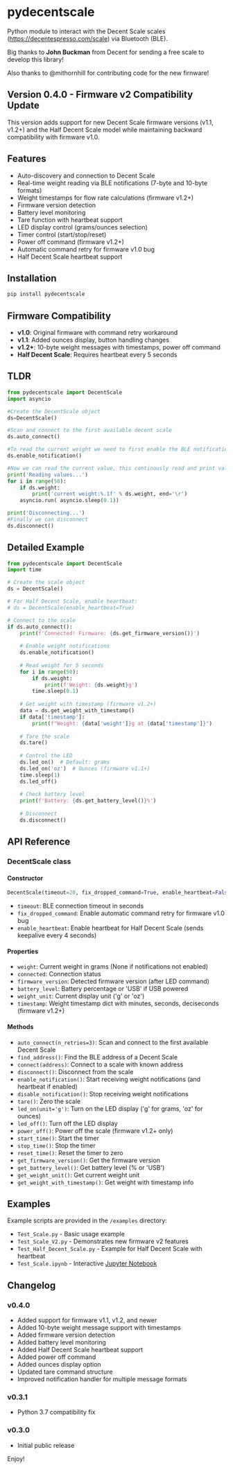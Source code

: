 # pydecentscale

Python module to interact with the Decent Scale scales (https://decentespresso.com/scale) via Bluetooth (BLE).

Big thanks to **John Buckman** from Decent for sending a free scale to develop this library!

Also thanks to @mithornhill for contributing code for the new firnware!

## Version 0.4.0 - Firmware v2 Compatibility Update

This version adds support for new Decent Scale firmware versions (v1.1, v1.2+) and the Half Decent Scale model while maintaining backward compatibility with firmware v1.0.

## Features

- Auto-discovery and connection to Decent Scale
- Real-time weight reading via BLE notifications (7-byte and 10-byte formats)
- Weight timestamps for flow rate calculations (firmware v1.2+)
- Firmware version detection
- Battery level monitoring
- Tare function with heartbeat support
- LED display control (grams/ounces selection)
- Timer control (start/stop/reset)
- Power off command (firmware v1.2+)
- Automatic command retry for firmware v1.0 bug
- Half Decent Scale heartbeat support

## Installation

```bash
pip install pydecentscale
```

## Firmware Compatibility

- **v1.0**: Original firmware with command retry workaround
- **v1.1**: Added ounces display, button handling changes
- **v1.2+**: 10-byte weight messages with timestamps, power off command
- **Half Decent Scale**: Requires heartbeat every 5 seconds

## TLDR

```python
from pydecentscale import DecentScale
import asyncio

#Create the DecentScale object
ds=DecentScale()

#Scan and connect to the first available decent scale
ds.auto_connect()

#To read the current weight we need to first enable the BLE notifications
ds.enable_notification()

#Now we can read the current value, this continously read and print values for 5 seconds as fast as they arrive
print('Reading values...')
for i in range(50):
    if ds.weight:
        print('current weight:%.1f' % ds.weight, end='\r')
    asyncio.run( asyncio.sleep(0.1))

print('Disconnecting...')
#Finally we can disconnect
ds.disconnect()
```

## Detailed Example

```python
from pydecentscale import DecentScale
import time

# Create the scale object
ds = DecentScale()

# For Half Decent Scale, enable heartbeat:
# ds = DecentScale(enable_heartbeat=True)

# Connect to the scale
if ds.auto_connect():
    print(f'Connected! Firmware: {ds.get_firmware_version()}')
    
    # Enable weight notifications
    ds.enable_notification()
    
    # Read weight for 5 seconds
    for i in range(50):
        if ds.weight:
            print(f'Weight: {ds.weight}g')
        time.sleep(0.1)
    
    # Get weight with timestamp (firmware v1.2+)
    data = ds.get_weight_with_timestamp()
    if data['timestamp']:
        print(f"Weight: {data['weight']}g at {data['timestamp']}")
    
    # Tare the scale
    ds.tare()
    
    # Control the LED
    ds.led_on()  # Default: grams
    ds.led_on('oz')  # Ounces (firmware v1.1+)
    time.sleep(1)
    ds.led_off()
    
    # Check battery level
    print(f'Battery: {ds.get_battery_level()}%')
    
    # Disconnect
    ds.disconnect()
```

## API Reference

### DecentScale class

#### Constructor
```python
DecentScale(timeout=20, fix_dropped_command=True, enable_heartbeat=False)
```
- `timeout`: BLE connection timeout in seconds
- `fix_dropped_command`: Enable automatic command retry for firmware v1.0 bug
- `enable_heartbeat`: Enable heartbeat for Half Decent Scale (sends keepalive every 4 seconds)

#### Properties
- `weight`: Current weight in grams (None if notifications not enabled)
- `connected`: Connection status
- `firmware_version`: Detected firmware version (after LED command)
- `battery_level`: Battery percentage or 'USB' if USB powered
- `weight_unit`: Current display unit ('g' or 'oz')
- `timestamp`: Weight timestamp dict with minutes, seconds, deciseconds (firmware v1.2+)

#### Methods

- `auto_connect(n_retries=3)`: Scan and connect to the first available Decent Scale
- `find_address()`: Find the BLE address of a Decent Scale
- `connect(address)`: Connect to a scale with known address
- `disconnect()`: Disconnect from the scale
- `enable_notification()`: Start receiving weight notifications (and heartbeat if enabled)
- `disable_notification()`: Stop receiving weight notifications
- `tare()`: Zero the scale
- `led_on(unit='g')`: Turn on the LED display ('g' for grams, 'oz' for ounces)
- `led_off()`: Turn off the LED display
- `power_off()`: Power off the scale (firmware v1.2+ only)
- `start_time()`: Start the timer
- `stop_time()`: Stop the timer
- `reset_time()`: Reset the timer to zero
- `get_firmware_version()`: Get the firmware version
- `get_battery_level()`: Get battery level (% or 'USB')
- `get_weight_unit()`: Get current weight unit
- `get_weight_with_timestamp()`: Get weight with timestamp info

## Examples

Example scripts are provided in the `/examples` directory:
- `Test_Scale.py` - Basic usage example
- `Test_Scale_V2.py` - Demonstrates new firmware v2 features
- `Test_Half_Decent_Scale.py` - Example for Half Decent Scale with heartbeat
- `Test_Scale.ipynb` - Interactive [Jupyter Notebook](https://nbviewer.jupyter.org/github/lucapinello/pydecentscale/blob/main/examples/Test_Scale.ipynb)

## Changelog

### v0.4.0
- Added support for firmware v1.1, v1.2, and newer
- Added 10-byte weight message support with timestamps
- Added firmware version detection
- Added battery level monitoring
- Added Half Decent Scale heartbeat support
- Added power off command
- Added ounces display option
- Updated tare command structure
- Improved notification handler for multiple message formats

### v0.3.1
- Python 3.7 compatibility fix

### v0.3.0
- Initial public release

Enjoy!
